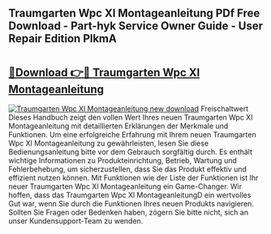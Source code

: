 ## Traumgarten Wpc Xl Montageanleitung PDf Free Download - Part-hyk Service Owner Guide - User Repair Edition PlkmA

# <h2><a href="http://df6pc9.blite.top/?on=Traumgarten+Wpc+Xl+Montageanleitung">🔗Download 👉🔴 Traumgarten Wpc Xl Montageanleitung</a></h2>

[![Traumgarten Wpc Xl Montageanleitung new download](https://i.imgur.com/lujVjoI.png)](http://df6pc9.blite.top/?on=Traumgarten+Wpc+Xl+Montageanleitung)
Freischaltwert Dieses Handbuch zeigt den vollen Wert Ihres neuen Traumgarten Wpc Xl Montageanleitung mit detaillierten Erklärungen der Merkmale und Funktionen. Um eine erfolgreiche Erfahrung mit Ihrem neuen Traumgarten Wpc Xl Montageanleitung zu gewährleisten, lesen Sie diese Bedienungsanleitung bitte vor dem Gebrauch sorgfältig durch. Es enthält wichtige Informationen zu Produkteinrichtung, Betrieb, Wartung und Fehlerbehebung, um sicherzustellen, dass Sie das Produkt effektiv und effizient nutzen können. Mit Funktionen wie der Liste der Funktionen ist Ihr neuer Traumgarten Wpc Xl Montageanleitung ein Game-Changer. Wir hoffen, dass das Traumgarten Wpc Xl MontageanleitungD ein wertvolles Gut war, wenn Sie durch die Funktionen Ihres neuen Produkts navigieren. Sollten Sie Fragen oder Bedenken haben, zögern Sie bitte nicht, sich an unser Kundensupport-Team zu wenden.
